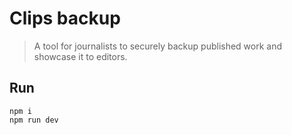 # Clips backup

> A tool for journalists to securely backup published work and showcase it to editors.

## Run

```
npm i
npm run dev
```
